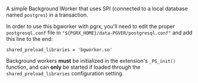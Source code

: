 A simple Background Worker that uses SPI (connected to a local database named `postgres`) in a 
transaction.

In order to use this bgworker with pgrx, you'll need to edit the proper `postgresql.conf` file in
`"${PGRX_HOME}/data-PGVER/postgresql.conf"` and add this line to the end:

```
shared_preload_libraries = 'bgworker.so'
```

Background workers **must** be initialized in the extension's `_PG_init()` function, and can **only**
be started if loaded through the `shared_preload_libraries` configuration setting.
